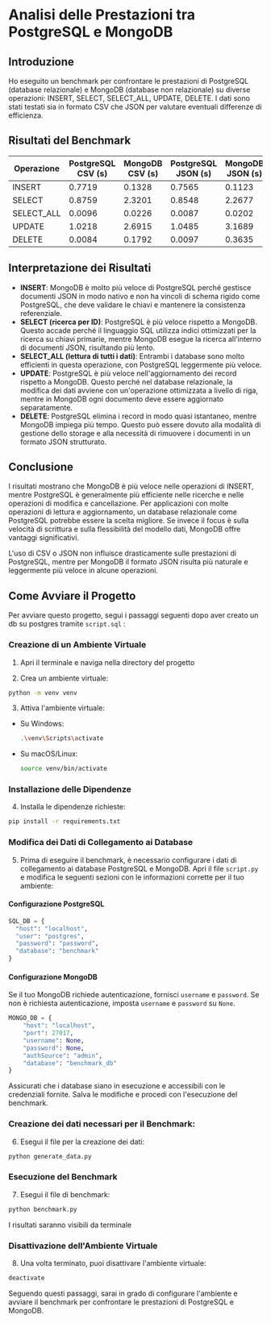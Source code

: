 # Analisi delle Prestazioni tra PostgreSQL e MongoDB

## Introduzione

Ho eseguito un benchmark per confrontare le prestazioni di PostgreSQL (database relazionale) e MongoDB (database non relazionale) su diverse operazioni: INSERT, SELECT, SELECT_ALL, UPDATE, DELETE. I dati sono stati testati sia in formato CSV che JSON per valutare eventuali differenze di efficienza.

## Risultati del Benchmark

| Operazione | PostgreSQL CSV (s) | MongoDB CSV (s) | PostgreSQL JSON (s) | MongoDB JSON (s) |
| ---------- | ------------------ | --------------- | ------------------- | ---------------- |
| INSERT     | 0.7719             | 0.1328          | 0.7565              | 0.1123           |
| SELECT     | 0.8759             | 2.3201          | 0.8548              | 2.2677           |
| SELECT_ALL | 0.0096             | 0.0226          | 0.0087              | 0.0202           |
| UPDATE     | 1.0218             | 2.6915          | 1.0485              | 3.1689           |
| DELETE     | 0.0084             | 0.1792          | 0.0097              | 0.3635           |

## Interpretazione dei Risultati

- **INSERT**: MongoDB è molto più veloce di PostgreSQL perché gestisce documenti JSON in modo nativo e non ha vincoli di schema rigido come PostgreSQL, che deve validare le chiavi e mantenere la consistenza referenziale.
- **SELECT (ricerca per ID)**: PostgreSQL è più veloce rispetto a MongoDB. Questo accade perché il linguaggio SQL utilizza indici ottimizzati per la ricerca su chiavi primarie, mentre MongoDB esegue la ricerca all'interno di documenti JSON, risultando più lento.
- **SELECT_ALL (lettura di tutti i dati)**: Entrambi i database sono molto efficienti in questa operazione, con PostgreSQL leggermente più veloce.
- **UPDATE**: PostgreSQL è più veloce nell'aggiornamento dei record rispetto a MongoDB. Questo perché nel database relazionale, la modifica dei dati avviene con un'operazione ottimizzata a livello di riga, mentre in MongoDB ogni documento deve essere aggiornato separatamente.
- **DELETE**: PostgreSQL elimina i record in modo quasi istantaneo, mentre MongoDB impiega più tempo. Questo può essere dovuto alla modalità di gestione dello storage e alla necessità di rimuovere i documenti in un formato JSON strutturato.

## Conclusione

I risultati mostrano che MongoDB è più veloce nelle operazioni di INSERT, mentre PostgreSQL è generalmente più efficiente nelle ricerche e nelle operazioni di modifica e cancellazione. Per applicazioni con molte operazioni di lettura e aggiornamento, un database relazionale come PostgreSQL potrebbe essere la scelta migliore. Se invece il focus è sulla velocità di scrittura e sulla flessibilità del modello dati, MongoDB offre vantaggi significativi.

L'uso di CSV o JSON non influisce drasticamente sulle prestazioni di PostgreSQL, mentre per MongoDB il formato JSON risulta più naturale e leggermente più veloce in alcune operazioni.

## Come Avviare il Progetto

Per avviare questo progetto, segui i passaggi seguenti dopo aver creato un db su postgres tramite ```script.sql``` :
### Creazione di un Ambiente Virtuale

1. Apri il terminale e naviga nella directory del progetto

2. Crea un ambiente virtuale:

```sh
python -m venv venv
```

3. Attiva l'ambiente virtuale:

- Su Windows:
  ```sh
  .\venv\Scripts\activate
  ```
- Su macOS/Linux:
  ```sh
  source venv/bin/activate
  ```

### Installazione delle Dipendenze

4. Installa le dipendenze richieste:

```sh
pip install -r requirements.txt
```

### Modifica dei Dati di Collegamento ai Database

5. Prima di eseguire il benchmark, è necessario configurare i dati di collegamento ai database PostgreSQL e MongoDB. Apri il file `script.py` e modifica le seguenti sezioni con le informazioni corrette per il tuo ambiente:

#### Configurazione PostgreSQL

```python
SQL_DB = {
  "host": "localhost",
  "user": "postgres",
  "password": "password",
  "database": "benchmark"
}
```

#### Configurazione MongoDB

Se il tuo MongoDB richiede autenticazione, fornisci `username` e `password`. Se non è richiesta autenticazione, imposta `username` e `password` su `None`.

```python
MONGO_DB = {
    "host": "localhost",
    "port": 27017,
    "username": None,
    "password": None,
    "authSource": "admin",
    "database": "benchmark_db"
}
```

Assicurati che i database siano in esecuzione e accessibili con le credenziali fornite. Salva le modifiche e procedi con l'esecuzione del benchmark.

### Creazione dei dati necessari per il Benchmark:

6. Esegui il file per la creazione dei dati:

```sh
python generate_data.py
```

### Esecuzione del Benchmark

7. Esegui il file di benchmark:

```sh
python benchmark.py
```

I risultati saranno visibili da terminale

### Disattivazione dell'Ambiente Virtuale

8. Una volta terminato, puoi disattivare l'ambiente virtuale:

```sh
deactivate
```

Seguendo questi passaggi, sarai in grado di configurare l'ambiente e avviare il benchmark per confrontare le prestazioni di PostgreSQL e MongoDB.
